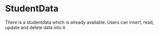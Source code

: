 # StudentData
There is a studentdata which is already available.
Users can insert, read, update and delete data into it.

